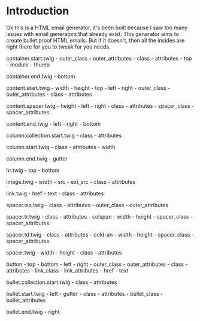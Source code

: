 # Introduction
Ok this is a HTML email generator, it's been built because I saw too many issues with email generators that already exist. This generator aims to create bullet proof HTML emails. But if it doesn't, then all the insides are right there for you to tweak for you needs.

container.start.twig
	- outer_class
	- outer_attributes
	- class
	- attributes
	- top
	- module
	- thumb

container.end.twig
	- bottom

content.start.twig
	- width
	- height
	- top
	- left
	- right
	- outer_class
	- outer_attributes
	- class
	- attributes

content.spacer.twig
	- height
	- left
	- right
	- class
	- attributes
	- spacer_class
	- spacer_attributes

content.end.twig
	- left
	- right
	- bottom

column.collection.start.twig
	- class
	- attributes

column.start.twig
	- class
	- attributes
	- width

column.end.twig
	- gutter

hr.twig
	- top
	- bottom

image.twig
	- width
	- src
	- ext_src
	- class
	- attributes

link.twig
	- href
	- text
	- class
	- attributes

spacer.iso.twig
	- class
	- attributes
	- outer_class
	- outer_attributes

spacer.tr.twig
	- class
	- attributes
	- colspan
	- width
	- height
	- spacer_class
	- spacer_attributes

spacer.td.twig
	- class
	- attributes
	- cold-an
	- width
	- height
	- spacer_class
	- spacer_attributes

spacer.twig
	- width
	- height
	- class
	- attributes

button
	- top
	- bottom
	- left
	- right
	- outer_class
	- outer_attributes
	- class
	- attributes
	- link_class
	- link_attributes
	- href
	- text

bullet.collection.start.twig
	- class
	- attributes

bullet.start.twig
	- left
	- gutter
	- class
	- attributes
	- bullet_class
	- bullet_attributes

bullet.end.twig
	- right